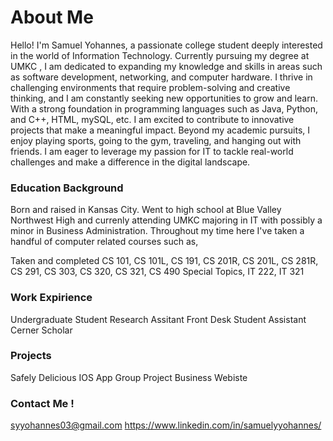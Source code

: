 # About Me



Hello! I'm Samuel Yohannes, a passionate college student deeply interested in the world of Information Technology. Currently pursuing my degree at UMKC , I am dedicated to expanding my knowledge and skills in areas such as software development, networking, and computer hardware. I thrive in challenging environments that require problem-solving and creative thinking, and I am constantly seeking new opportunities to grow and learn. With a strong foundation in programming languages such as Java, Python, and C++, HTML, mySQL, etc. I am excited to contribute to innovative projects that make a meaningful impact. Beyond my academic pursuits, I enjoy playing sports, going to the gym, traveling, and hanging out with friends. I am eager to leverage my passion for IT to tackle real-world challenges and make a difference in the digital landscape.

### Education Background
Born and raised in Kansas City. Went to high school at Blue Valley Northwest High and currenly attending UMKC majoring in IT with possibly a minor in Business Administration. Throughout my time here I've taken a handful of computer related courses such as,

Taken and completed CS 101, CS 101L, CS 191, CS 201R, CS 201L, CS 281R, CS 291, CS 303, CS 320, CS 321, CS 490 Special Topics, IT 222, IT 321

### Work Expirience
Undergraduate Student Research Assitant
Front Desk Student Assistant
Cerner Scholar 

### Projects
Safely Delicious IOS App Group Project
Business Webiste

### Contact Me !
syyohannes03@gmail.com
https://www.linkedin.com/in/samuelyyohannes/






